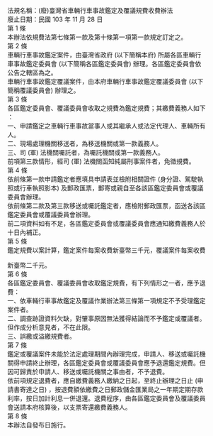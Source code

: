 法規名稱：(廢)臺灣省車輛行車事故鑑定及覆議規費收費辦法  
廢止日期：民國 103 年 11 月 28 日  
第 1 條  
本辦法依規費法第七條第一款及第十條第一項第一款規定訂定之。  
第 2 條  
車輛行車事故鑑定案件，由臺灣省政府 (以下簡稱本府) 所屬各區車輛行  
車事故鑑定委員會 (以下簡稱各區鑑定委員會) 辦理。各區鑑定委員會依  
公告之轄區為之。  
車輛行車事故鑑定覆議案件，由本府車輛行車事故鑑定覆議委員會 (以下  
簡稱覆議委員會) 辦理之。  
第 3 條  
各區鑑定委員會、覆議委員會收取之規費為鑑定規費；其繳費義務人如下  
：  
一、申請鑑定之車輛行車事故當事人或其繼承人或法定代理人、車輛所有  
人。  
二、現場處理機關移送者，為移送機關或第一款義務人。  
三、司 (軍) 法機關囑託者，為囑託機關或第一款義務人。  
前項第三款情形，經司 (軍) 法機關函知純屬刑事案件者，免徵規費。  
第 4 條  
依前條第一款申請鑑定者應填具申請表並檢附相關證件 (身分證、駕駛執  
照或行車執照影本) 及郵政匯票，郵寄或親自至各該區鑑定委員會或覆議  
委員會辦理。  
依前條第二款及第三款移送或囑託鑑定者，應檢附郵政匯票，函送各該區  
鑑定委員會或覆議委員會辦理。  
前二項資料如有不足，各區鑑定委員會或覆議委員會應通知繳費義務人於  
十日內補正。  
第 5 條  
鑑定規費以案計算，鑑定案件每案收費新臺幣三千元，覆議案件每案收費  


新臺幣二千元。  
第 6 條  
各區鑑定委員會、覆議委員會收取鑑定規費，有下列情形之一者，應予退  
費：  
一、依車輛行車事故鑑定及覆議作業辦法第三條第一項規定不予受理鑑定  
案件者。  
二、調查跡證資料欠缺，對肇事原因無法獲得結論而不予鑑定或覆議者。  
但作成分析意見者，不在此限。  
三、誤繳或溢繳規費者。  
第 7 條  
鑑定或覆議案件未能於法定處理期間內辦理完成，申請人、移送或囑託機  
關得申請終止辦理，各區鑑定委員會或覆議委員會應予退還鑑定規費。但  
因可歸責於申請人、移送或囑託機關之事由者，不予退費。  
依前項規定退費者，應自繳費義務人繳納之日起，至終止辦理之日止 (申  
請書寄達之日) ，按退費額依繳費之日郵政儲金匯業局之一年期定期存款  
利率，按日加計利息一併退還。退費程序，由各區鑑定委員會及覆議委員  
會送請本府核算後，以支票寄還繳費義務人。  
第 8 條  
本辦法自發布日施行。  


